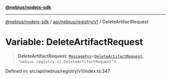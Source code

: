 [**@nebius/nodejs-sdk**](../../../../../README.md)

***

[@nebius/nodejs-sdk](../../../../../README.md) / [api/nebius/registry/v1](../README.md) / DeleteArtifactRequest

# Variable: DeleteArtifactRequest

> **DeleteArtifactRequest**: [`MessageFns`](../../../../../runtime/protos/core/interfaces/MessageFns.md)\<[`DeleteArtifactRequest`](../interfaces/DeleteArtifactRequest.md), `"nebius.registry.v1.DeleteArtifactRequest"`\>

Defined in: src/api/nebius/registry/v1/index.ts:347

